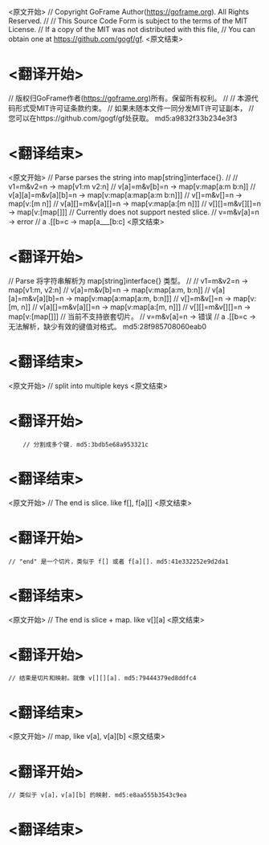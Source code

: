 
<原文开始>
// Copyright GoFrame Author(https://goframe.org). All Rights Reserved.
//
// This Source Code Form is subject to the terms of the MIT License.
// If a copy of the MIT was not distributed with this file,
// You can obtain one at https://github.com/gogf/gf.
<原文结束>

# <翻译开始>
// 版权归GoFrame作者(https://goframe.org)所有。保留所有权利。
//
// 本源代码形式受MIT许可证条款约束。
// 如果未随本文件一同分发MIT许可证副本，
// 您可以在https://github.com/gogf/gf处获取。 md5:a9832f33b234e3f3
# <翻译结束>


<原文开始>
// Parse parses the string into map[string]interface{}.
//
// v1=m&v2=n           -> map[v1:m v2:n]
// v[a]=m&v[b]=n       -> map[v:map[a:m b:n]]
// v[a][a]=m&v[a][b]=n -> map[v:map[a:map[a:m b:n]]]
// v[]=m&v[]=n         -> map[v:[m n]]
// v[a][]=m&v[a][]=n   -> map[v:map[a:[m n]]]
// v[][]=m&v[][]=n     -> map[v:[map[]]] // Currently does not support nested slice.
// v=m&v[a]=n          -> error
// a .[[b=c            -> map[a___[b:c]
<原文结束>

# <翻译开始>
// Parse 将字符串解析为 map[string]interface{} 类型。
//
// v1=m&v2=n           -> map[v1:m, v2:n]
// v[a]=m&v[b]=n       -> map[v:map[a:m, b:n]]
// v[a][a]=m&v[a][b]=n -> map[v:map[a:map[a:m, b:n]]]
// v[]=m&v[]=n         -> map[v:[m, n]]
// v[a][]=m&v[a][]=n   -> map[v:map[a:[m, n]]]
// v[][]=m&v[][]=n     -> map[v:[map[]]] // 当前不支持嵌套切片。
// v=m&v[a]=n          -> 错误
// a .[[b=c            -> 无法解析，缺少有效的键值对格式。 md5:28f985708060eab0
# <翻译结束>


<原文开始>
// split into multiple keys
<原文结束>

# <翻译开始>
		// 分割成多个键. md5:3bdb5e68a953321c
# <翻译结束>


<原文开始>
// The end is slice. like f[], f[a][]
<原文结束>

# <翻译开始>
	// "end" 是一个切片，类似于 f[] 或者 f[a][]. md5:41e332252e9d2da1
# <翻译结束>


<原文开始>
// The end is slice + map. like v[][a]
<原文结束>

# <翻译开始>
	// 结束是切片和映射。就像 v[][][a]. md5:79444379ed8ddfc4
# <翻译结束>


<原文开始>
// map, like v[a], v[a][b]
<原文结束>

# <翻译开始>
	// 类似于 v[a]，v[a][b] 的映射. md5:e8aa555b3543c9ea
# <翻译结束>


